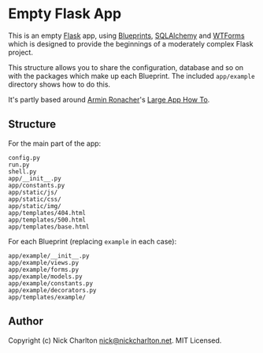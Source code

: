 # Empty Flask App

This is an empty [Flask][] app, using [Blueprints][], [SQLAlchemy][] and [WTForms][]
which is designed to provide the beginnings of a moderately complex Flask project.

This structure allows you to share the configuration, database and so on with the
packages which make up each Blueprint. The included `app/example` directory shows
how to do this.

It's partly based around [Armin Ronacher][]'s [Large App How To][].

## Structure

For the main part of the app:

```
config.py
run.py
shell.py
app/__init__.py
app/constants.py
app/static/js/
app/static/css/
app/static/img/
app/templates/404.html
app/templates/500.html
app/templates/base.html
```

For each Blueprint (replacing `example` in each case):

```
app/example/__init__.py
app/example/views.py
app/example/forms.py
app/example/models.py
app/example/constants.py
app/example/decorators.py
app/templates/example/
```

## Author

Copyright (c) Nick Charlton <nick@nickcharlton.net>. MIT Licensed.

[Flask]: http://flask.pocoo.org/
[Blueprints]: http://flask.pocoo.org/docs/blueprints/
[SQLAlchemy]: http://www.sqlalchemy.org/
[WTForms]: http://wtforms.readthedocs.org/en/latest/
[Armin Ronacher]: https://github.com/mitsuhiko
[Large App How To]: https://github.com/mitsuhiko/flask/wiki/Large-app-how-to
